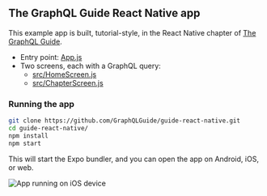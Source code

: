 ## The GraphQL Guide React Native app

This example app is built, tutorial-style, in the React Native chapter of [The GraphQL Guide](https://graphql.guide/).

- Entry point: [App.js](https://github.com/GraphQLGuide/guide-react-native/blob/master/App.js)
- Two screens, each with a GraphQL query:
  - [src/HomeScreen.js](https://github.com/GraphQLGuide/guide-react-native/blob/master/src/HomeScreen.js)
  - [src/ChapterScreen.js](https://github.com/GraphQLGuide/guide-react-native/blob/master/src/ChapterScreen.js)

### Running the app

```sh
git clone https://github.com/GraphQLGuide/guide-react-native.git
cd guide-react-native/
npm install
npm start
```

This will start the Expo bundler, and you can open the app on Android, iOS, or web.

![App running on iOS device](https://res.cloudinary.com/graphql/image/upload/v1601574720/guide/expo-home-screen.png)